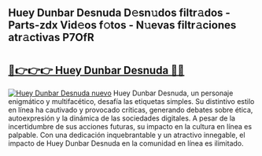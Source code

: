 ## Huey Dunbar Desnuda D𝚎sn𝚞dos filtr𝚊dos - Parts-zdx Vid𝚎os f𝚘tos - N𝚞evas filtr𝚊ciones atr𝚊ctivas P7OfR

# <h2><a href="http://mb5rdr.tromn.icu/?c=Huey+Dunbar+Desnuda">🔗👉👉👉 Huey Dunbar Desnuda 🔗🔗</a></h2>

[![Huey Dunbar Desnuda nuevo](https://i.imgur.com/pEAQMta.gif)](http://mb5rdr.tromn.icu/?c=Huey+Dunbar+Desnuda)
Huey Dunbar Desnuda, un personaje enigmático y multifacético, desafía las etiquetas simples. Su distintivo estilo en línea ha cautivado y provocado críticas, generando debates sobre ética, autoexpresión y la dinámica de las sociedades digitales. A pesar de la incertidumbre de sus acciones futuras, su impacto en la cultura en línea es palpable. Con una dedicación inquebrantable y un atractivo innegable, el impacto de Huey Dunbar Desnuda en la comunidad en línea es ilimitado.
